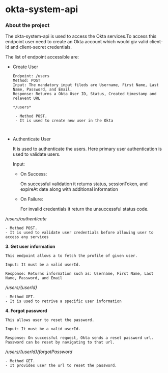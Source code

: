 # okta-system-api

### About the project

The okta-system-api is used to access the Okta services.To access this endpoint user need to create an Okta account which would giv valid client-id and client-secret credentials.

The list of endpoint accessible are:

* Create User
  
   ```
   Endpoint: /users
   Method: POST
   Input: The mandatory input fileds are Username, First Name, Last Name, Password, and Email.
   Response: Returns a Okta User ID, Status, Created timestamp and relevent URL
  
   */users*
    
    - Method POST. 
    - It is used to create new user in the Okta
    
    
 * Authenticate User
  
    It is used to authenticate the users. Here primary user authentication is used to validate users. 
    
    Input: 
    
    - On Success:
    
      On successful validation it returns status, sessionToken, and expireAt date along with additional information
      
    - On Failure:
    
      For invalid credentials it return the unsuccessful status code.
    
    
  */users/authenticate* 
    
    - Method POST. 
    - It is used to validate user credentials before allowing user to access any services 
    
**3. Get user information**
 
    This endpoint allows a to fetch the profile of given user.
    
    Input: It must be a valid userId.
   
    Response: Returns information such as: Username, First Name, Last Name, Password, and Email
    
   */users/{userId}*
    
    - Method GET. 
    - It is used to retrive a specific user information
    
 **4. Forgot password**
    
    This allows user to reset the password.
    
    Input: It must be a valid userId.
   
    Response: On successful request, Okta sends a reset password url. Password can be reset by navigating to that url.
    
   */users/{userId}/forgotPassword*
    
    - Method GET. 
    - It provides user the url to reset the password. 
